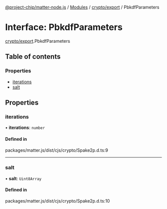[@project-chip/matter-node.js](../README.md) / [Modules](../modules.md) / [crypto/export](../modules/crypto_export.md) / PbkdfParameters

# Interface: PbkdfParameters

[crypto/export](../modules/crypto_export.md).PbkdfParameters

## Table of contents

### Properties

- [iterations](crypto_export.PbkdfParameters.md#iterations)
- [salt](crypto_export.PbkdfParameters.md#salt)

## Properties

### iterations

• **iterations**: `number`

#### Defined in

packages/matter.js/dist/cjs/crypto/Spake2p.d.ts:9

___

### salt

• **salt**: `Uint8Array`

#### Defined in

packages/matter.js/dist/cjs/crypto/Spake2p.d.ts:10
